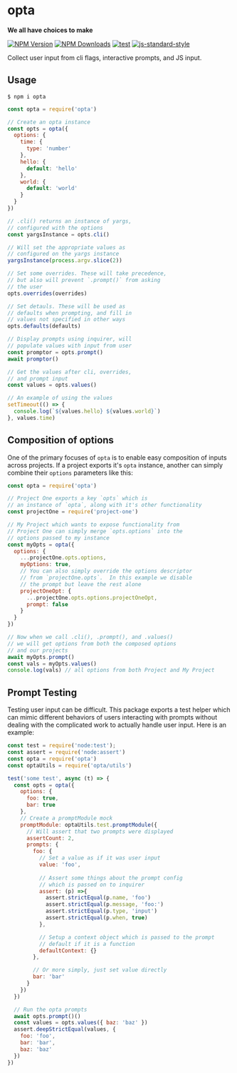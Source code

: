# opta

**We all have choices to make**

[![NPM Version](https://img.shields.io/npm/v/opta.svg)](https://npmjs.org/package/opta)
[![NPM Downloads](https://img.shields.io/npm/dm/opta.svg)](https://npmjs.org/package/opta)
[![test](https://github.com/wesleytodd/opta/workflows/Test/badge.svg)](https://github.com/wesleytodd/opta/actions?query=workflow%3ATest)
[![js-standard-style](https://img.shields.io/badge/code%20style-standard-brightgreen.svg)](https://github.com/standard/standard)

Collect user input from cli flags, interactive prompts, and JS input.

## Usage

```
$ npm i opta
```

```javascript
const opta = require('opta')

// Create an opta instance
const opts = opta({
  options: {
    time: {
      type: 'number'
    },
    hello: {
      default: 'hello'
    },
    world: {
      default: 'world'
    }
  }
})

// .cli() returns an instance of yargs,
// configured with the options
const yargsInstance = opts.cli()

// Will set the appropriate values as
// configured on the yargs instance
yargsInstance(process.argv.slice(2))

// Set some overrides. These will take precedence,
// but also will prevent `.prompt()` from asking
// the user
opts.overrides(overrides)

// Set detauls. These will be used as
// defaults when prompting, and fill in
// values not specified in other ways
opts.defaults(defaults)

// Display prompts using inquirer, will
// populate values with input from user
const promptor = opts.prompt()
await promptor()

// Get the values after cli, overrides,
// and prompt input
const values = opts.values()

// An example of using the values
setTimeout(() => {
  console.log(`${values.hello} ${values.world}`)
}, values.time)
```

## Composition of options

One of the primary focuses of `opta` is to enable easy composition of inputs
across projects.  If a project exports it's `opta` instance, another can simply
combine their `options` parameters like this:

```javascript
const opta = require('opta')

// Project One exports a key `opts` which is
// an instance of `opta`, along with it's other functionality
const projectOne = require('project-one')

// My Project which wants to expose functionality from
// Project One can simply merge `opts.options` into the
// options passed to my instance
const myOpts = opta({
  options: {
    ...projectOne.opts.options,
    myOptions: true,
    // You can also simply override the options descriptor
    // from `projectOne.opts`.  In this example we disable
    // the prompt but leave the rest alone
    projectOneOpt: {
      ...projectOne.opts.options.projectOneOpt,
      prompt: false
    }
  }
})

// Now when we call .cli(), .prompt(), and .values()
// we will get options from both the composed options
// and our projects
await myOpts.prompt()
const vals = myOpts.values()
console.log(vals) // all options from both Project and My Project
```

## Prompt Testing

Testing user input can be difficult. This package exports a test helper which can mimic different behaviors of users interacting
with prompts without dealing with the complicated work to actually handle user input. Here is an example:

```javascript
const test = require('node:test');
const assert = require('node:assert')
const opta = require('opta')
const optaUtils = require('opta/utils')

test('some test', async (t) => {
  const opts = opta({
    options: {
      foo: true,
      bar: true
    },
    // Create a promptModule mock
    promptModule: optaUtils.test.promptModule({
      // Will assert that two prompts were displayed
      assertCount: 2,
      prompts: {
        foo: {
          // Set a value as if it was user input
          value: 'foo',
          
          // Assert some things about the prompt config
          // which is passed on to inquirer
          assert: (p) =>{
            assert.strictEqual(p.name, 'foo')
            assert.strictEqual(p.message, 'foo:')
            assert.strictEqual(p.type, 'input')
            assert.strictEqual(p.when, true)
          },

          // Setup a context object which is passed to the prompt
          // default if it is a function
          defaultContext: {}
        },

        // Or more simply, just set value directly
        bar: 'bar'
      }
    })
  })

  // Run the opta prompts
  await opts.prompt()()
  const values = opts.values({ baz: 'baz' })
  assert.deepStrictEqual(values, {
    foo: 'foo',
    bar: 'bar',
    baz: 'baz'
  })
})
```